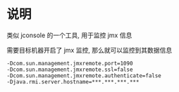 # 说明
类似 jconsole 的一个工具, 用于监控 jmx 信息

需要目标机器开启了 jmx 监控, 那么就可以监控到其数据信息

```shell script
-Dcom.sun.management.jmxremote.port=1090 
-Dcom.sun.management.jmxremote.ssl=false 
-Dcom.sun.management.jmxremote.authenticate=false 
-Djava.rmi.server.hostname=***.***.***.*** 
```